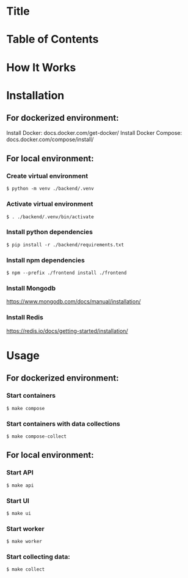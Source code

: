 # Title

# Table of Contents

# How It Works

# Installation
## For dockerized environment:
Install Docker: docs.docker.com/get-docker/
Install Docker Compose: docs.docker.com/compose/install/

## For local environment:
### Create virtual environment
```
$ python -m venv ./backend/.venv
```
### Activate virtual environment
```
$ . ./backend/.venv/bin/activate
```
### Install python dependencies
```
$ pip install -r ./backend/requirements.txt
```
### Install npm dependencies
```
$ npm --prefix ./frontend install ./frontend
```
### Install Mongodb
https://www.mongodb.com/docs/manual/installation/

### Install Redis
https://redis.io/docs/getting-started/installation/

# Usage

## For dockerized environment:
### Start containers
```
$ make compose
```
### Start containers with data collections
```
$ make compose-collect
```
## For local environment:
### Start API
```
$ make api
```
### Start UI
```
$ make ui
```
### Start worker
```
$ make worker
```
### Start collecting data:
```
$ make collect
```
